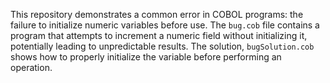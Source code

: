 This repository demonstrates a common error in COBOL programs: the failure to initialize numeric variables before use.  The `bug.cob` file contains a program that attempts to increment a numeric field without initializing it, potentially leading to unpredictable results.  The solution, `bugSolution.cob` shows how to properly initialize the variable before performing an operation.